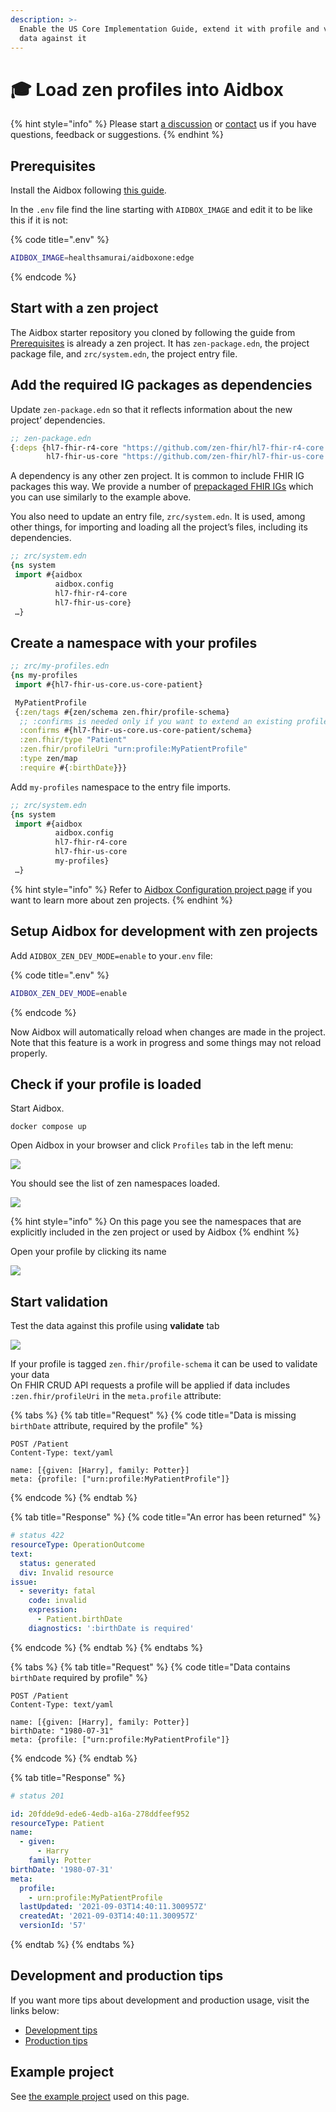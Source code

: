 ```yaml
---
description: >-
  Enable the US Core Implementation Guide, extend it with profile and validate
  data against it
---
```


# 🎓 Load zen profiles into Aidbox

{% hint style="info" %}
Please start [a discussion](https://github.com/Aidbox/Issues/discussions) or [contact](../../../overview/contact-us.md) us if you have questions, feedback or suggestions.
{% endhint %}

## Prerequisites

Install the Aidbox following [this guide](../../../getting-started-1/run-aidbox/run-aidbox-locally-with-docker.md).

In the `.env` file find the line starting with `AIDBOX_IMAGE` and edit it to be like this if it is not:

{% code title=".env" %}
```bash
AIDBOX_IMAGE=healthsamurai/aidboxone:edge
```
{% endcode %}

## Start with a zen project

The Aidbox starter repository you cloned by following the guide from [Prerequisites](extend-an-ig-with-a-custom-zen-profile.md#prerequisites) is already a zen project. It has `zen-package.edn`, the project package file, and `zrc/system.edn`, the project entry file.

## Add the required IG packages as dependencies

Update `zen-package.edn` so that it reflects information about the new project’ dependencies.

```clojure
;; zen-package.edn
{:deps {hl7-fhir-r4-core "https://github.com/zen-fhir/hl7-fhir-r4-core.git"
        hl7-fhir-us-core "https://github.com/zen-fhir/hl7-fhir-us-core.git"}}
```

A dependency is any other zen project. It is common to include FHIR IG packages this way. We provide a number of [prepackaged FHIR IGs](https://github.com/orgs/zen-fhir/repositories) which you can use similarly to the example above.

You also need to update an entry file, `zrc/system.edn`. It is used, among other things, for importing and loading all the project’s files, including its dependencies.

```clojure
;; zrc/system.edn
{ns system
 import #{aidbox
          aidbox.config
          hl7-fhir-r4-core
          hl7-fhir-us-core}
 …}
```

## Create a namespace with your profiles

```clojure
;; zrc/my-profiles.edn
{ns my-profiles
 import #{hl7-fhir-us-core.us-core-patient}

 MyPatientProfile
 {:zen/tags #{zen/schema zen.fhir/profile-schema}
  ;; :confirms is needed only if you want to extend an existing profile
  :confirms #{hl7-fhir-us-core.us-core-patient/schema}
  :zen.fhir/type "Patient"
  :zen.fhir/profileUri "urn:profile:MyPatientProfile"
  :type zen/map
  :require #{:birthDate}}}
```

Add `my-profiles` namespace to the entry file imports.

```clojure
;; zrc/system.edn
{ns system
 import #{aidbox
          aidbox.config
          hl7-fhir-r4-core
          hl7-fhir-us-core
          my-profiles}
 …}
```

{% hint style="info" %}
Refer to [Aidbox Configuration project page](../../../aidbox-configuration/aidbox-zen-lang-project/) if you want to learn more about zen projects.
{% endhint %}

## Setup Aidbox for development with zen projects

Add `AIDBOX_ZEN_DEV_MODE=enable` to your`.env` file:

{% code title=".env" %}
```bash
AIDBOX_ZEN_DEV_MODE=enable
```
{% endcode %}

Now Aidbox will automatically reload when changes are made in the project. Note that this feature is a work in progress and some things may not reload properly.&#x20;

## Check if your profile is loaded

Start Aidbox.

```
docker compose up
```

Open Aidbox in your browser and click `Profiles` tab in the left menu:

![](<../../../.gitbook/assets/image (88).png>)

You should see the list of zen namespaces loaded.

![](<../../../.gitbook/assets/image (90).png>)

{% hint style="info" %}
On this page you see the namespaces that are explicitly included in the zen project or used by Aidbox
{% endhint %}

Open your profile by clicking its name

![](<../../../.gitbook/assets/image (91) (1).png>)

## Start validation

Test the data against this profile using **validate** tab

![](<../../../.gitbook/assets/image (93).png>)

If your profile is tagged `zen.fhir/profile-schema` it can be used to validate your data\
On FHIR CRUD API requests a profile will be applied if data includes `:zen.fhir/profileUri` in the `meta.profile` attribute:

{% tabs %}
{% tab title="Request" %}
{% code title="Data is missing `birthDate` attribute, required by the profile" %}
```http
POST /Patient
Content-Type: text/yaml

name: [{given: [Harry], family: Potter}]
meta: {profile: ["urn:profile:MyPatientProfile"]}
```
{% endcode %}
{% endtab %}

{% tab title="Response" %}
{% code title="An error has been returned" %}
```yaml
# status 422
resourceType: OperationOutcome
text:
  status: generated
  div: Invalid resource
issue:
  - severity: fatal
    code: invalid
    expression:
      - Patient.birthDate
    diagnostics: ':birthDate is required'
```
{% endcode %}
{% endtab %}
{% endtabs %}

{% tabs %}
{% tab title="Request" %}
{% code title="Data contains `birthDate` required by profile" %}
```http
POST /Patient
Content-Type: text/yaml

name: [{given: [Harry], family: Potter}]
birthDate: "1980-07-31"
meta: {profile: ["urn:profile:MyPatientProfile"]}
```
{% endcode %}
{% endtab %}

{% tab title="Response" %}
```yaml
# status 201

id: 20fdde9d-ede6-4edb-a16a-278ddfeef952
resourceType: Patient
name:
  - given:
      - Harry
    family: Potter
birthDate: '1980-07-31'
meta:
  profile:
    - urn:profile:MyPatientProfile
  lastUpdated: '2021-09-03T14:40:11.300957Z'
  createdAt: '2021-09-03T14:40:11.300957Z'
  versionId: '57'
```
{% endtab %}
{% endtabs %}

## Development and production tips

If you want more tips about development and production usage, visit the links below:

* [Development tips](../../../aidbox-configuration/aidbox-zen-lang-project/setting-up-a-configuration-project.md#tips-for-local-development)
* [Production tips](../../../aidbox-configuration/aidbox-zen-lang-project/setting-up-a-configuration-project.md#tips-for-production)

## Example project

See [the example project](https://github.com/Aidbox/devbox/commit/431b14170f867f77f90779d4ff870d74c051c844) used on this page.

